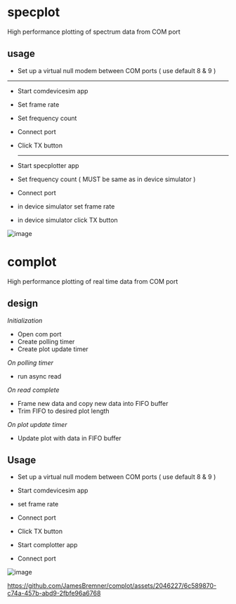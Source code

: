 # specplot

High performance plotting of spectrum data from COM port

## usage

- Set up a virtual null modem between COM ports ( use default 8 & 9 )
--------------------------------------------------
- Start comdevicesim app
- Set frame rate
- Set frequency count
- Connect port
- Click TX button

  --------------------------------------------------
- Start specplotter app
- Set frequency count ( MUST be same as in device simulator )
- Connect port
- in device simulator set frame rate
- in device simulator click TX button

![image](https://github.com/JamesBremner/complot/assets/2046227/05375f4d-0d2f-4d51-91bb-7c995de714a9)



# complot

High performance plotting of real time data from COM port

## design

_Initialization_
- Open com port
- Create polling timer
- Create plot update timer

_On polling timer_
- run async read

_On read complete_
- Frame new data and copy new data into FIFO buffer
- Trim FIFO to desired plot length

_On plot update timer_
- Update plot with data in FIFO buffer

## Usage

- Set up a virtual null modem between COM ports ( use default 8 & 9 )
- Start comdevicesim app
- set frame rate
- Connect port
- Click TX button

- Start complotter app
- Connect port


![image](https://github.com/JamesBremner/complot/assets/2046227/421dcb2d-58ed-4591-9489-b52e4845bf4d)


https://github.com/JamesBremner/complot/assets/2046227/6c589870-c74a-457b-abd9-2fbfe96a6768

